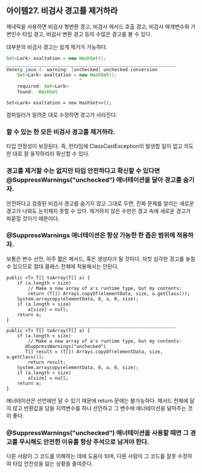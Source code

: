 ## 아이템27. 비검사 경고를 제거하라

제네릭을 사용하면 비검사 형변환 경고, 비검사 메서드 호출 경고, 비검사 매개변수화 가변인수 타입 경고, 비검사 변환 경고 등의 수많은 경고를 볼 수 있다. 

대부분의 비검사 경고는 쉽게 제거가 가능하다.

``` java
Set<Lark> exaltation = new HashSet();
_______________________________________________________________
Venery.java:4: warning: [unchecked] unchecked conversion
	Set<Lark> exaltation = new HashSet();
    					   ^
	required: Set<Lark>
    found:	HashSet
```
```
Set<Lark> exaltation = new HashSet<>();
```
컴파일러가 알려준 대로 수정하면 경고가 사라진다.

### 할 수 있는 한 모든 비검사 경고를 제거하라.

타입 안정성이 보장된다. 즉, 런타임에 ClassCastException이 발생할 일이 없고 의도한 대로 잘 동작하리라 확신할 수 있다.

### 경고를 제거할 수는 없지만 타입 안전하다고 확신할 수 있다면 @SuppressWarnings("unchecked") 애너테이션을 달아 경고를 숨기자.

안전하다고 검증된 비검사 경고를 숨기지 않고 그대로 두면, 진짜 문제를 알리는 새로운 경고가 나와도 눈치채지 못할 수 있다. 제거하지 않은 수만은 경고 속에 새로운 경고가 파묻힐 것이기 때문이다.

### @SuppressWarnings 애너테이션은 항상 가능한 한 좁은 범위에 적용하자.

보통은 변수 선언, 아주 짧은 메서드, 혹은 생성자가 될 것이다. 자칫 심각한 경고를 놓칠 수 있으므로 절대 클래스 전체에 적용해서는 안된다.
```
public <T> T[] toArray(T[] a) {
    if (a.length < size)
        // Make a new array of a's runtime type, but my contents:
        return (T[]) Arrays.copyOf(elementData, size, a.getClass());
    System.arraycopy(elementData, 0, a, 0, size);
    if (a.length > size)
        a[size] = null;
    return a;
}
_______________________________________________________________
public <T> T[] toArray(T[] a) {
    if (a.length < size)
        // Make a new array of a's runtime type, but my contents:
       @SuppressWarnings("unchecked")
       T[] result = (T[]) Arrays.copyOf(elementData, size, a.getClass());
        return result;
    System.arraycopy(elementData, 0, a, 0, size);
    if (a.length > size)
        a[size] = null;
    return a;
}
```
애너테이션은 선언에만 달 수 있기 때문에 return 문에는 불가능하다. 메서드 전체에 달지 않고 반환값을 담을 지역변수를 하나 선언하고 그 변수에 애너테이션을 달아주는 것이 좋다. 

### @SuppressWarnings("unchecked") 애너테이션을 사용할 때면 그 경고를 무시해도 안전한 이유를 항상 주석으로 남겨야 한다.

다른 사람이 그 코드를 이해하는 데에 도움이 되며, 다른 사람이 그 코드를 잘못 수정하여 타입 안전성을 잃는 상황을 줄여준다.
